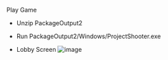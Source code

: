 Play Game
  - Unzip PackageOutput2
  - Run PackageOutput2/Windows/ProjectShooter.exe

- Lobby Screen
![image](https://github.com/rhantj/FPS/assets/102733751/a3e50b6d-505b-4d11-aadf-7d04b3fbdc48)
